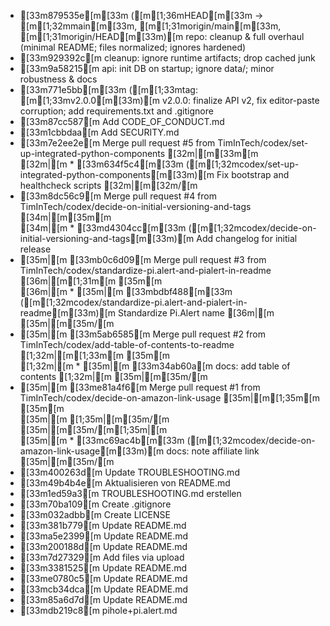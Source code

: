* [33m879535e[m[33m ([m[1;36mHEAD[m[33m -> [m[1;32mmain[m[33m, [m[1;31morigin/main[m[33m, [m[1;31morigin/HEAD[m[33m)[m repo: cleanup & full overhaul (minimal README; files normalized; ignores hardened)
* [33m929392c[m cleanup: ignore runtime artifacts; drop cached junk
* [33m9a58215[m api: init DB on startup; ignore data/; minor robustness & docs
* [33m771e5bb[m[33m ([m[1;33mtag: [m[1;33mv2.0.0[m[33m)[m v2.0.0: finalize API v2, fix editor-paste corruption; add requirements.txt and .gitignore
* [33m87cc587[m Add CODE_OF_CONDUCT.md
* [33m1cbbdaa[m Add SECURITY.md
*   [33m7e2ee2e[m Merge pull request #5 from TimInTech/codex/set-up-integrated-python-components
[32m|[m[33m\[m  
[32m|[m * [33m634f5c4[m[33m ([m[1;32mcodex/set-up-integrated-python-components[m[33m)[m Fix bootstrap and healthcheck scripts
[32m|[m[32m/[m  
*   [33m8dc56c9[m Merge pull request #4 from TimInTech/codex/decide-on-initial-versioning-and-tags
[34m|[m[35m\[m  
[34m|[m * [33md4304cc[m[33m ([m[1;32mcodex/decide-on-initial-versioning-and-tags[m[33m)[m Add changelog for initial release
* [35m|[m   [33mb0c6d09[m Merge pull request #3 from TimInTech/codex/standardize-pi.alert-and-pialert-in-readme
[36m|[m[1;31m\[m [35m\[m  
[36m|[m * [35m|[m [33mbdbf488[m[33m ([m[1;32mcodex/standardize-pi.alert-and-pialert-in-readme[m[33m)[m Standardize Pi.Alert name
[36m|[m [35m|[m[35m/[m  
* [35m|[m   [33m5ab6585[m Merge pull request #2 from TimInTech/codex/add-table-of-contents-to-readme
[1;32m|[m[1;33m\[m [35m\[m  
[1;32m|[m * [35m|[m [33m34ab60a[m docs: add table of contents
[1;32m|[m [35m|[m[35m/[m  
* [35m|[m   [33me81a4f6[m Merge pull request #1 from TimInTech/codex/decide-on-amazon-link-usage
[35m|[m[1;35m\[m [35m\[m  
[35m|[m [1;35m|[m[35m/[m  
[35m|[m[35m/[m[1;35m|[m   
[35m|[m * [33mc69ac4b[m[33m ([m[1;32mcodex/decide-on-amazon-link-usage[m[33m)[m docs: note affiliate link
[35m|[m[35m/[m  
* [33m400263d[m Update TROUBLESHOOTING.md
* [33m49b4b4e[m Aktualisieren von README.md
* [33m1ed59a3[m TROUBLESHOOTING.md erstellen
* [33m70ba109[m Create .gitignore
* [33m032adbb[m Create LICENSE
* [33m381b779[m Update README.md
* [33ma5e2399[m Update README.md
* [33m200188d[m Update README.md
* [33m7d27329[m Add files via upload
* [33m3381525[m Update README.md
* [33me0780c5[m Update README.md
* [33mcb34dca[m Update README.md
* [33m85a6d7d[m Update README.md
* [33mdb219c8[m pihole+pi.alert.md
